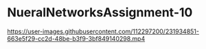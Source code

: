 # NueralNetworksAssignment-10


https://user-images.githubusercontent.com/112297200/231934851-663e5f29-cc2d-48be-b3f9-3bf849140298.mp4

